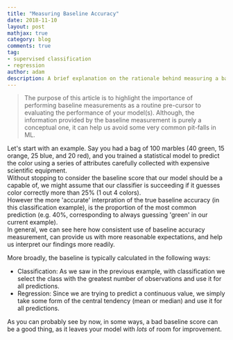 ```yaml
---
title: "Measuring Baseline Accuracy"
date: 2018-11-10
layout: post
mathjax: true
category: blog
comments: true
tag:
- supervised classification
- regression
author: adam
description: A brief explanation on the rationale behind measuring a baseline accuracy score.
---
```


>The purpose of this article is to highlight the importance of performing baseline measurements as a routine pre-cursor to evaluating the performance of your model(s). Although, the information provided by the baseline measurement is purely a conceptual one, it can help us avoid some very common pit-falls
in ML.

Let's start with an example. Say you had a bag of 100 marbles (40 green, 15 orange, 25 blue, and 20 red), and you trained a statistical model to predict the color using a series of attributes carefully collected with expensive scientific equipment.  
Without stopping to consider the baseline score that our model should be a capable of, we might assume that our classifier is succeeding if it guesses color correctly more than 25% (1 out 4 colors).  
However the more 'accurate' interpration of the true baseline accuracy (in this classification example), is the proportion of the most common prediction (e.g. 40%, corresponding to always guessing 'green' in our current example).  
In general, we can see here how consistent use of baseline accuracy measurement, can provide us with more reasonable expectations, and help us interpret our findings more readily.  

More broadly, the baseline is typically calculated in the following ways:
- Classification: As we saw in the previous example, with classification we select the class with the greatest number of observations and use it for all predictions. 
- Regression: Since we are trying to predict a continuous value, we simply take some form of the central tendency (mean or median) and use it for all predictions.

As you can probably see by now, in some ways, a bad baseline score can be a good thing, as it leaves your model with _lots_ of room for improvement.
